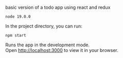 basic version of a todo app using react and redux
```shell
node 19.0.0

```


In the project directory, you can run:

`npm start`


Runs the app in the development mode.\
Open [http://localhost:3000](http://localhost:3000) to view it in your browser.


